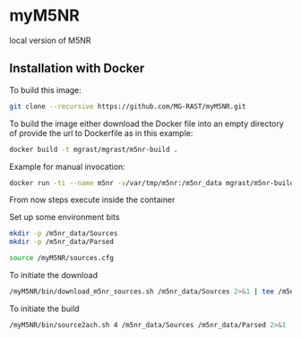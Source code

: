 myM5NR
======

local version of M5NR


## Installation with Docker ##

To build this image:


```bash
git clone --recursive https://github.com/MG-RAST/myM5NR.git
```

To build the image either download the Docker file into an empty directory of provide the url to Dockerfile as in this example:

```bash
docker build -t mgrast/mgrast/m5nr-build .
```

Example for manual invocation:
```bash
docker run -ti --name m5nr -v/var/tmp/m5nr:/m5nr_data mgrast/m5nr-build
```

From now steps execute inside the container

Set up some environment bits
```bash
mkdir -p /m5nr_data/Sources
mkdir -p /m5nr_data/Parsed

source /myM5NR/sources.cfg
```

To initiate the download
```bash
/myM5NR/bin/download_m5nr_sources.sh /m5nr_data/Sources 2>&1 | tee /m5nr_data/Sources/logfile.txt
```

To initiate the build
```bash
/myM5NR/bin/source2ach.sh 4 /m5nr_data/Sources /m5nr_data/Parsed 2>&1 | tee /m5nr_data/Parsed/logfile.txt
```
